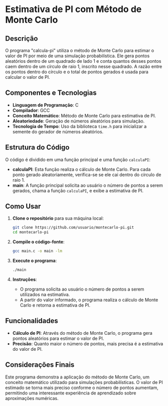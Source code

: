 # Estimativa de PI com Método de Monte Carlo

## Descrição

O programa "calcula-pi" utiliza o método de Monte Carlo para estimar o valor de PI por meio de uma simulação probabilística. Ele gera pontos aleatórios dentro de um quadrado de lado 1 e conta quantos desses pontos caem dentro de um círculo de raio 1, inscrito nesse quadrado. A razão entre os pontos dentro do círculo e o total de pontos gerados é usada para calcular o valor de PI.

## Componentes e Tecnologias

- **Linguagem de Programação**: C
- **Compilador**: GCC
- **Conceito Matemático**: Método de Monte Carlo para estimativa de PI.
- **Aleatoriedade**: Geração de números aleatórios para simulação.
- **Tecnologia de Tempo**: Uso da biblioteca `time.h` para inicializar a semente do gerador de números aleatórios.

## Estrutura do Código

O código é dividido em uma função principal e uma função `calculaPI`:
- **calculaPI**: Esta função realiza o cálculo de Monte Carlo. Para cada ponto gerado aleatoriamente, verifica-se se ele cai dentro do círculo de raio 1.
- **main**: A função principal solicita ao usuário o número de pontos a serem gerados, chama a função `calculaPI`, e exibe a estimativa de PI.

## Como Usar 

1. **Clone o repositório** para sua máquina local:
   ```bash
   git clone https://github.com/usuario/montecarlo-pi.git
   cd montecarlo-pi
   ```

2. **Compile o código-fonte**:
   ```bash
   gcc main.c -o main -lm
   ```

3. **Execute o programa**:
   ```bash
   ./main
   ```

4. **Instruções**:
   - O programa solicita ao usuário o número de pontos a serem utilizados na estimativa.
   - A partir do valor informado, o programa realiza o cálculo de Monte Carlo e retorna a estimativa de PI.
   
## Funcionalidades

- **Cálculo de PI**: Através do método de Monte Carlo, o programa gera pontos aleatórios para estimar o valor de PI.
- **Precisão**: Quanto maior o número de pontos, mais precisa é a estimativa do valor de PI.

## Considerações Finais

Este programa demonstra a aplicação do método de Monte Carlo, um conceito matemático utilizado para simulações probabilísticas. O valor de PI estimado se torna mais preciso conforme o número de pontos aumentam, permitindo uma interessante experiência de aprendizado sobre aproximações numéricas.
